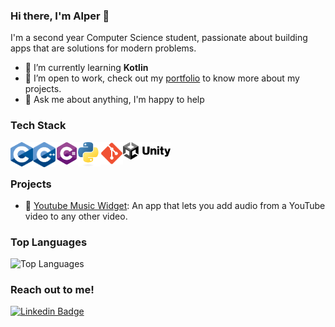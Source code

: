 ### Hi there, I'm Alper 👋

 I'm a second year Computer Science student, passionate about building apps that are solutions for modern problems.

- 🌱 I’m currently learning **Kotlin**
- 💼 I’m open to work, check out my [portfolio](https://github.com/alper04?tab=repositories) to know more about my projects.
- 💬 Ask me about anything, I'm happy to help

### Tech Stack

<img align="left" alt="C" width="36px" src="https://raw.githubusercontent.com/alper04/alper04/main/icons/C.svg" />
<img align="left" alt="C++" width="36px" src="https://raw.githubusercontent.com/alper04/alper04/main/icons/c++.svg" />

<img align="left" alt="c#" width="36px" src="https://raw.githubusercontent.com/alper04/alper04/main/icons/csharp.svg" />

<img align="left" alt="Python" width="36px" src="https://raw.githubusercontent.com/alper04/alper04/main/icons/python.svg" />
<img align="left" alt="Git" width="36px" src="https://raw.githubusercontent.com/alper04/alper04/main/icons/git.svg" />
<img align="left" alt="Unity3D" width="76px" src="https://raw.githubusercontent.com/alper04/alper04/main/icons/unity.svg" />
<br />
<br />

### Projects

- 📸 [Youtube Music Widget](https://github.com/alper04/youtube-music-widget): An app that lets you add audio from a YouTube video to any other video.

### Top Languages
![Top Languages](https://github-readme-stats.vercel.app/api/top-langs/?username=alper8&layout=compact)







### Reach out to me!

[![Linkedin Badge](https://img.shields.io/badge/-Alper-blue?style=flat-square&logo=Linkedin&logoColor=white&link=https://www.linkedin.com/in/yourname/)](https://www.linkedin.com/in/alper-baykara-7727b3237/)
